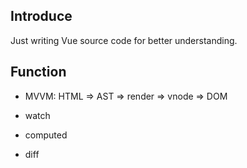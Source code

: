 ## Introduce

Just writing Vue source code for better understanding.

## Function

- MVVM: HTML => AST => render => vnode => DOM

- watch

- computed

- diff

